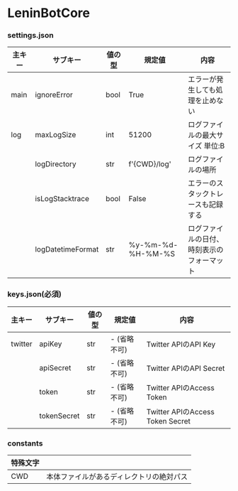 # LeninBotCore
### settings.json
| 主キー | サブキー          | 値の型 | 規定値            | 内容                                       |
| ------ | ----------------- | ------ | ----------------- | ------------------------------------------ |
| main   | ignoreError       | bool   | True              | エラーが発生しても処理を止めない           |
| log    | maxLogSize        | int    | 51200             | ログファイルの最大サイズ 単位:B            |
|        | logDirectory      | str    | f'{CWD}/log'      | ログファイルの場所                         |
|        | isLogStacktrace   | bool   | False             | エラーのスタックトレースも記録する         |
|        | logDatetimeFormat | str    | %y-%m-%d-%H-%M-%S | ログファイルの日付、時刻表示のフォーマット |

### keys.json(必須)
| 主キー  | サブキー    | 値の型 | 規定値       | 内容                             |
| ------- | ----------- | ------ | ------------ | -------------------------------- |
| twitter | apiKey      | str    | - (省略不可) | Twitter APIのAPI Key             |
|         | apiSecret   | str    | - (省略不可) | Twitter APIのAPI Secret          |
|         | token       | str    | - (省略不可) | Twitter APIのAccess Token        |
|         | tokenSecret | str    | - (省略不可) | Twitter APIのAccess Token Secret |

### constants
| 特殊文字 |                                          |
| -------- | ---------------------------------------- |
| CWD      | 本体ファイルがあるディレクトリの絶対パス |
